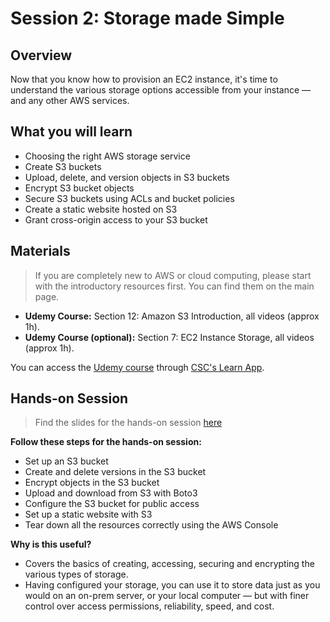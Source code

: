 # Session 2: Storage made Simple

## Overview

Now that you know how to provision an EC2 instance, it's time to understand the various storage options accessible from your instance — and any other AWS services.

## What you will learn

* Choosing the right AWS storage service
* Create S3 buckets
* Upload, delete, and version objects in S3 buckets
* Encrypt S3 bucket objects
* Secure S3 buckets using ACLs and bucket policies
* Create a static website hosted on S3
* Grant cross-origin access to your S3 bucket

## Materials

> If you are completely new to AWS or cloud computing, please start with the introductory resources first. You can find them on the main page.

* **Udemy Course:**  Section 12: Amazon S3 Introduction, all videos (approx 1h).
* **Udemy Course (optional):** Section 7: EC2 Instance Storage, all videos (approx 1h).

You can access the [Udemy course](https://www.udemy.com/course/aws-certified-solutions-architect-associate-saa-c02/) through [CSC's Learn App](https://learn.gov.sg/).

## Hands-on Session

> Find the slides for the hands-on session [here](https://docs.google.com/presentation/d/19suCETn2IbpwLgZHh75bBzp56IqKCdElGk1vPZAdmr4/edit?usp=sharing)

**Follow these steps for the hands-on session:**

* Set up an S3 bucket
* Create and delete versions in the S3 bucket
* Encrypt objects in the S3 bucket
* Upload and download from S3 with Boto3
* Configure the S3 bucket for public access
* Set up a static website with S3
* Tear down all the resources correctly using the AWS Console

**Why is this useful?**
* Covers the basics of creating, accessing, securing and encrypting the various types of storage.
* Having configured your storage, you can use it to store data just as you would on an on-prem server, or your local computer — but with finer control over access permissions, reliability, speed, and cost.
